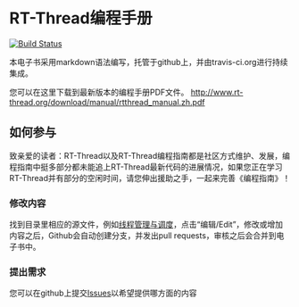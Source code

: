 # RT-Thread编程手册 #

[![Build Status](https://travis-ci.org/RT-Thread/rtthread-manual-doc.png?branch=master)](https://travis-ci.org/RT-Thread/rtthread-manual-doc)

本电子书采用markdown语法编写，托管于github上，并由travis-ci.org进行持续集成。

您可以在这里下载到最新版本的编程手册PDF文件。
<http://www.rt-thread.org/download/manual/rtthread_manual.zh.pdf>

## 如何参与 ##

致亲爱的读者：RT-Thread以及RT-Thread编程指南都是社区方式维护、发展，编程指南中挺多部分都未能追上RT-Thread最新代码的进展情况，如果您正在学习RT-Thread并有部分的空闲时间，请您伸出援助之手，一起来完善《编程指南》！

### 修改内容 ###

找到目录里相应的源文件，例如[线程管理与调度](https://github.com/RT-Thread/rtthread-manual-doc/blob/master/zh/1chapters/02-chapter_thread.md)，点击“编辑/Edit”，修改或增加内容之后，Github会自动创建分支，并发出pull requests，审核之后会合并到电子书中。

### 提出需求 ###

您可以在github上提交[Issues](https://github.com/RT-Thread/rtthread-manual-doc/issues)以希望提供哪方面的内容
